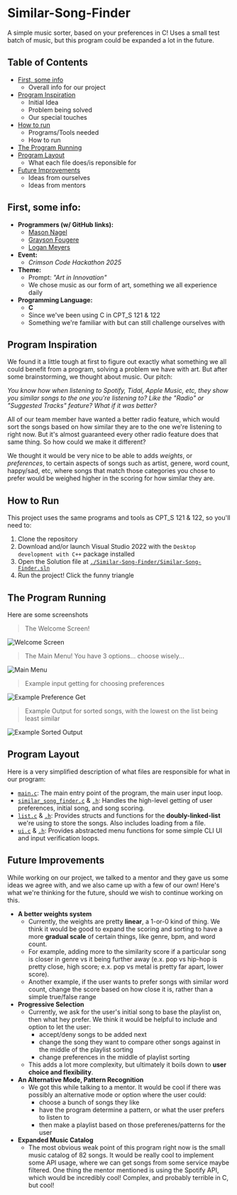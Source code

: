 # Similar-Song-Finder

A simple music sorter, based on your preferences in C! Uses a small test batch of music, but this program could be expanded a lot in the future.

## Table of Contents

- [First, some info](#first-some-info)
  - Overall info for our project
- [Program Inspiration](#program-inspiration)
  - Initial Idea
  - Problem being solved
  - Our special touches
- [How to run](#how-to-run)
  - Programs/Tools needed
  - How to run
- [The Program Running]()
- [Program Layout](#program-layout)
  - What each file does/is reponsible for
- [Future Improvements](#future-improvements)
  - Ideas from ourselves
  - Ideas from mentors

## First, some info:
- **Programmers (w/ GitHub links):**
  - [Mason Nagel](https://github.com/MasonNagel5)
  - [Grayson Fougere](https://github.com/TheChromeBookGod)
  - [Logan Meyers](https://github.com/TheTerrarian03)
- **Event:**
  - *Crimson Code Hackathon 2025*
- **Theme:**
  - Prompt: *"Art in Innovation"*
  - We chose music as our form of art, something we all experience daily
- **Programming Language:**
  - **C**
  - Since we've been using C in CPT_S 121 & 122
  - Something we're familiar with but can still challenge ourselves with

## Program Inspiration
We found it a little tough at first to figure out exactly what something we all could benefit from a program, solving a problem we have with art. But after some brainstorming, we thought about music. Our pitch:

*You know how when listening to Spotify, Tidal, Apple Music, etc, they show you similar songs to the one you're listening to? Like the "Radio" or "Suggested Tracks" feature? What if it was better?*

All of our team member have wanted a better radio feature, which would sort the songs based on how similar they are to the one we're listening to right now. But it's almost guaranteed every other radio feature does that same thing. So how could we make it different?

We thought it would be very nice to be able to adds *weights*, or *preferences*, to certain aspects of songs such as artist, genere, word count, happy/sad, etc, where songs that match those categories you chose to prefer would be weighed higher in the scoring for how similar they are.

## How to Run

This project uses the same programs and tools as CPT_S 121 & 122, so you'll need to:
1. Clone the repository
2. Download and/or launch Visual Studio 2022 with the `Desktop development with C++` package installed
3. Open the Solution file at [`./Similar-Song-Finder/Similar-Song-Finder.sln`](.\Similar-Song-Finder\Similar-Song-Finder.sln)
4. Run the project! Click the funny triangle

## The Program Running

Here are some screenshots

> The Welcome Screen!

![Welcome Screen](./resources/welcome.png)

> The Main Menu! You have 3 options... choose wisely...

![Main Menu](./resources/main_menu.png)

> Example input getting for choosing preferences

![Example Preference Get](./resources/pref_example.png)

> Example Output for sorted songs, with the lowest on the list being least similar

![Example Sorted Output](./resources/example_sorted.png)

## Program Layout

Here is a very simplified description of what files are responsible for what in our program:

- [`main.c`](./Similar-Song-Finder/main.c): The main entry point of the program, the main user input loop.
- [`similar_song_finder.c`](./Similar-Song-Finder/similar_song_finder.c) & [`.h`](./Similar-Song-Finder/similar_song_finder.h): Handles the high-level getting of user preferences, initial song, and song scoring.
- [`list.c`](./Similar-Song-Finder/list.c) & [`.h`](./Similar-Song-Finder/list.h): Provides structs and functions for the **doubly-linked-list** we're using to store the songs. Also includes loading from a file.
- [`ui.c`](./Similar-Song-Finder/ui.c) & [`.h`](./Similar-Song-Finder/ui.h): Provides abstracted menu functions for some simple CLI UI and input verification loops.

## Future Improvements

While working on our project, we talked to a mentor and they gave us some ideas we agree with, and we also came up with a few of our own! Here's what we're thinking for the future, should we wish to continue working on this.

- **A better weights system**
  - Currently, the weights are pretty **linear**, a 1-or-0 kind of thing. We think it would be good to expand the scoring and sorting to have a more **gradual scale** of certain things, like genre, bpm, and word count.
  - For example, adding more to the similarity score if a particular song is closer in genre vs it being further away (e.x. pop vs hip-hop is pretty close, high score; e.x. pop vs metal is pretty far apart, lower score).
  - Another example, if the user wants to prefer songs with similar word count, change the score based on how close it is, rather than a simple true/false range
- **Progressive Selection**
  - Currently, we ask for the user's initial song to base the playlist on, then what hey prefer. We think it would be helpful to include and option to let the user:
    - accept/deny songs to be added next
    - change the song they want to compare other songs against in the middle of the playlist sorting
    - change preferences in the middle of playlist sorting
  - This adds a lot more complexity, but ultimately it boils down to **user choice and flexibility**.
- **An Alternative Mode, Pattern Recognition**
  - We got this while talking to a mentor. It would be cool if there was possibly an alternative mode or option where the user could:
    - choose a bunch of songs they like
    - have the program determine a pattern, or what the user prefers to listen to
    - then make a playlist based on those preferenes/patterns for the user
- **Expanded Music Catalog**
  - The most obvious weak point of this program right now is the small music catalog of 82 songs. It would be really cool to implement some API usage, where we can get songs from some service maybe filtered. One thing the mentor mentioned is using the Spotify API, which would be incredibly cool! Complex, and probably terrible in C, but cool!